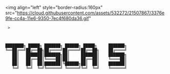 <img align="left" style="border-radius:160px"
     src="https://cloud.githubusercontent.com/assets/532272/21507867/3376e9fe-cc4a-11e6-9350-7ec4f680da36.gif"
      
     >

```


████████╗ █████╗ ███████╗ ██████╗ █████╗     ███████╗
╚══██╔══╝██╔══██╗██╔════╝██╔════╝██╔══██╗    ██╔════╝
   ██║   ███████║███████╗██║     ███████║    ███████╗
   ██║   ██╔══██║╚════██║██║     ██╔══██║    ╚════██║
   ██║   ██║  ██║███████║╚██████╗██║  ██║    ███████║
   ╚═╝   ╚═╝  ╚═╝╚══════╝ ╚═════╝╚═╝  ╚═╝    ╚══════╝
                                                     

```

<br clear="left"/>

